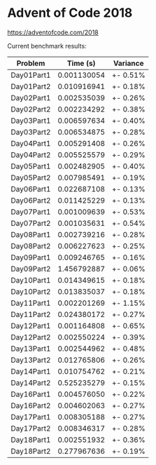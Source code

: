 Advent of Code 2018
===================

https://adventofcode.com/2018

Current benchmark results:

|Problem|Time (s)|Variance|
|-|-|-|
|Day01Part1|0.001130054|+-  0.51%|
|Day01Part2|0.010916941|+-  0.18%|
|Day02Part1|0.002535039|+-  0.26%|
|Day02Part2|0.002234292|+-  0.38%|
|Day03Part1|0.006597634|+-  0.40%|
|Day03Part2|0.006534875|+-  0.28%|
|Day04Part1|0.005291408|+-  0.26%|
|Day04Part2|0.005525579|+-  0.29%|
|Day05Part1|0.002482905|+-  0.40%|
|Day05Part2|0.007985491|+-  0.19%|
|Day06Part1|0.022687108|+-  0.13%|
|Day06Part2|0.011425229|+-  0.13%|
|Day07Part1|0.001009639|+-  0.53%|
|Day07Part2|0.001035631|+-  0.54%|
|Day08Part1|0.002739216|+-  0.28%|
|Day08Part2|0.006227623|+-  0.25%|
|Day09Part1|0.009246765|+-  0.16%|
|Day09Part2|1.456792887|+-  0.06%|
|Day10Part1|0.014349615|+-  0.18%|
|Day10Part2|0.013835037|+-  0.18%|
|Day11Part1|0.002201269|+-  1.15%|
|Day11Part2|0.024380172|+-  0.27%|
|Day12Part1|0.001164808|+-  0.65%|
|Day12Part2|0.002550224|+-  0.39%|
|Day13Part1|0.002544962|+-  0.48%|
|Day13Part2|0.012765806|+-  0.26%|
|Day14Part1|0.010754762|+-  0.21%|
|Day14Part2|0.525235279|+-  0.15%|
|Day16Part1|0.004576050|+-  0.22%|
|Day16Part2|0.004602063|+-  0.27%|
|Day17Part1|0.008305188|+-  0.27%|
|Day17Part2|0.008346317|+-  0.28%|
|Day18Part1|0.002551932|+-  0.36%|
|Day18Part2|0.277967636|+-  0.19%|
